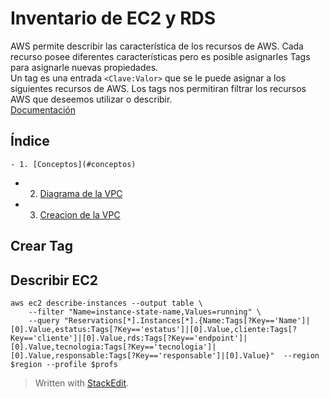 
# Inventario de EC2 y RDS 

AWS permite describir las característica de los recursos de AWS. Cada recurso posee diferentes características pero es posible asignarles Tags para asignarle nuevas propiedades.  
Un tag es una entrada ``<Clave:Valor>`` que se le puede asignar  a los siguientes recursos de AWS.
Los tags nos permitiran filtrar los recursos AWS que deseemos utilizar o describir.   
[Documentación](https://docs.aws.amazon.com/general/latest/gr/aws_tagging.html)

## Índice 
	- 1. [Conceptos](#conceptos) 
- 2. [Diagrama de la VPC](#diagrama)
- 3. [Creacion de la VPC](#creacion)

## Crear Tag 
##  Describir EC2
```console
aws ec2 describe-instances --output table \
	--filter "Name=instance-state-name,Values=running" \
	--query "Reservations[*].Instances[*].{Name:Tags[?Key=='Name']|[0].Value,estatus:Tags[?Key=='estatus']|[0].Value,cliente:Tags[?Key=='cliente']|[0].Value,rds:Tags[?Key=='endpoint']|[0].Value,tecnologia:Tags[?Key=='tecnologia']|[0].Value,responsable:Tags[?Key=='responsable']|[0].Value}"  --region $region --profile $profs
```


> Written with [StackEdit](https://stackedit.io/).
<!--stackedit_data:
eyJoaXN0b3J5IjpbLTExMjgyNDE3ODAsOTU0MzU1ODUwLDEyND
EwNDk4MDFdfQ==
-->